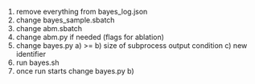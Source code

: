 1) remove everything from bayes_log.json
2) change bayes_sample.sbatch
3) change abm.sbatch
4) change abm.py if needed (flags for ablation)
5) change bayes.py
	a) >=
	b) size of subprocess output condition
	c) new identifier
6) run bayes.sh
7) once run starts change bayes.py b)


